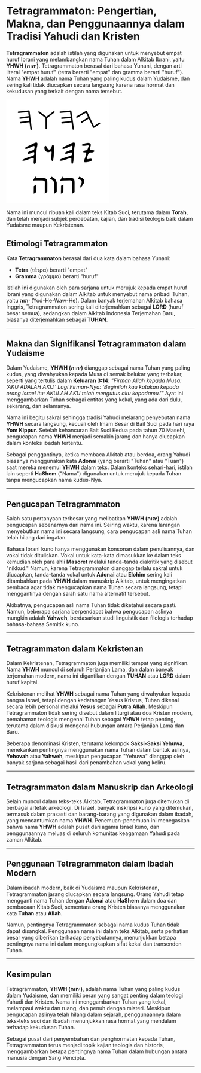 # Tetragrammaton: Pengertian, Makna, dan Penggunaannya dalam Tradisi Yahudi dan Kristen

**Tetragrammaton** adalah istilah yang digunakan untuk menyebut empat huruf Ibrani yang melambangkan nama Tuhan dalam Alkitab Ibrani, yaitu **YHWH (יהוה)**. Tetragrammaton berasal dari bahasa Yunani, dengan arti literal "empat huruf" (tetra berarti "empat" dan gramma berarti "huruf"). Nama **YHWH** adalah nama Tuhan yang paling kudus dalam Yudaisme, dan sering kali tidak diucapkan secara langsung karena rasa hormat dan kekudusan yang terkait dengan nama tersebut.

![Tetragrammaton dalam aksara Palaeo-Ibrani, Aram kuno, dan Ibrani modern.](konten/img/nama_tuhan/tetragrammaton.svg)

Nama ini muncul ribuan kali dalam teks Kitab Suci, terutama dalam **Torah**, dan telah menjadi subjek perdebatan, kajian, dan tradisi teologis baik dalam Yudaisme maupun Kekristenan. 

## Etimologi Tetragrammaton

Kata **Tetragrammaton** berasal dari dua kata dalam bahasa Yunani:
- **Tetra** (τέτρα) berarti "empat"
- **Gramma** (γράμμα) berarti "huruf"

Istilah ini digunakan oleh para sarjana untuk merujuk kepada empat huruf Ibrani yang digunakan dalam Alkitab untuk menyebut nama pribadi Tuhan, yaitu **יהוה** (Yod-He-Waw-He). Dalam banyak terjemahan Alkitab bahasa Inggris, Tetragrammaton sering kali diterjemahkan sebagai **LORD** (huruf besar semua), sedangkan dalam Alkitab Indonesia Terjemahan Baru, biasanya diterjemahkan sebagai **TUHAN**.

---

## Makna dan Signifikansi Tetragrammaton dalam Yudaisme

Dalam Yudaisme, **YHWH (יהוה)** dianggap sebagai nama Tuhan yang paling kudus, yang diwahyukan kepada Musa di semak belukar yang terbakar, seperti yang tertulis dalam **Keluaran 3:14**: _"Firman Allah kepada Musa: 'AKU ADALAH AKU.' Lagi Firman-Nya: 'Beginilah kau katakan kepada orang Israel itu: AKULAH AKU telah mengutus aku kepadamu.'"_ Ayat ini menggambarkan Tuhan sebagai entitas yang kekal, yang ada dari dulu, sekarang, dan selamanya.

Nama ini begitu sakral sehingga tradisi Yahudi melarang penyebutan nama **YHWH** secara langsung, kecuali oleh Imam Besar di Bait Suci pada hari raya **Yom Kippur**. Setelah kehancuran Bait Suci Kedua pada tahun 70 Masehi, pengucapan nama **YHWH** menjadi semakin jarang dan hanya diucapkan dalam konteks ibadah tertentu.

Sebagai penggantinya, ketika membaca Alkitab atau berdoa, orang Yahudi biasanya menggunakan kata **Adonai** (yang berarti "Tuhan" atau "Tuan") saat mereka menemui **YHWH** dalam teks. Dalam konteks sehari-hari, istilah lain seperti **HaShem** ("Nama") digunakan untuk merujuk kepada Tuhan tanpa mengucapkan nama kudus-Nya.

---

## Pengucapan Tetragrammaton

Salah satu pertanyaan terbesar yang melibatkan **YHWH (יהוה)** adalah pengucapan sebenarnya dari nama ini. Seiring waktu, karena larangan menyebutkan nama ini secara langsung, cara pengucapan asli nama Tuhan telah hilang dari ingatan.

Bahasa Ibrani kuno hanya menggunakan konsonan dalam penulisannya, dan vokal tidak dituliskan. Vokal untuk kata-kata dimasukkan ke dalam teks kemudian oleh para ahli **Masoret** melalui tanda-tanda diakritik yang disebut "nikkud." Namun, karena Tetragrammaton dianggap terlalu sakral untuk diucapkan, tanda-tanda vokal untuk **Adonai** atau **Elohim** sering kali ditambahkan pada **YHWH** dalam manuskrip Alkitab, untuk mengingatkan pembaca agar tidak mengucapkan nama Tuhan secara langsung, tetapi menggantinya dengan salah satu nama alternatif tersebut.

Akibatnya, pengucapan asli nama Tuhan tidak diketahui secara pasti. Namun, beberapa sarjana berpendapat bahwa pengucapan aslinya mungkin adalah **Yahweh**, berdasarkan studi linguistik dan filologis terhadap bahasa-bahasa Semitik kuno.

---

## Tetragrammaton dalam Kekristenan

Dalam Kekristenan, Tetragrammaton juga memiliki tempat yang signifikan. Nama **YHWH** muncul di seluruh Perjanjian Lama, dan dalam banyak terjemahan modern, nama ini digantikan dengan **TUHAN** atau **LORD** dalam huruf kapital. 

Kekristenan melihat **YHWH** sebagai nama Tuhan yang diwahyukan kepada bangsa Israel, tetapi dengan kedatangan Yesus Kristus, Tuhan dikenal secara lebih personal melalui **Yesus** sebagai **Putra Allah**. Meskipun Tetragrammaton tidak sering disebut dalam liturgi atau doa Kristen modern, pemahaman teologis mengenai Tuhan sebagai **YHWH** tetap penting, terutama dalam diskusi mengenai hubungan antara Perjanjian Lama dan Baru.

Beberapa denominasi Kristen, terutama kelompok **Saksi-Saksi Yehuwa**, menekankan pentingnya menggunakan nama Tuhan dalam bentuk aslinya, **Yehovah** atau **Yahweh**, meskipun pengucapan "Yehuwa" dianggap oleh banyak sarjana sebagai hasil dari penambahan vokal yang keliru.

---

## Tetragrammaton dalam Manuskrip dan Arkeologi

Selain muncul dalam teks-teks Alkitab, Tetragrammaton juga ditemukan di berbagai artefak arkeologi. Di Israel, banyak inskripsi kuno yang ditemukan, termasuk dalam prasasti dan barang-barang yang digunakan dalam ibadah, yang mencantumkan nama **YHWH**. Penemuan-penemuan ini menegaskan bahwa nama **YHWH** adalah pusat dari agama Israel kuno, dan penggunaannya meluas di seluruh komunitas keagamaan Yahudi pada zaman Alkitab.

---

## Penggunaan Tetragrammaton dalam Ibadah Modern

Dalam ibadah modern, baik di Yudaisme maupun Kekristenan, Tetragrammaton jarang diucapkan secara langsung. Orang Yahudi tetap mengganti nama Tuhan dengan **Adonai** atau **HaShem** dalam doa dan pembacaan Kitab Suci, sementara orang Kristen biasanya menggunakan kata **Tuhan** atau **Allah**.

Namun, pentingnya Tetragrammaton sebagai nama kudus Tuhan tidak dapat disangkal. Penggunaan nama ini dalam teks Alkitab, serta perhatian besar yang diberikan terhadap penyebutannya, menunjukkan betapa pentingnya nama ini dalam mengungkapkan sifat kekal dan transenden Tuhan.

---

## Kesimpulan

Tetragrammaton, **YHWH (יהוה)**, adalah nama Tuhan yang paling kudus dalam Yudaisme, dan memiliki peran yang sangat penting dalam teologi Yahudi dan Kristen. Nama ini menggambarkan Tuhan yang kekal, melampaui waktu dan ruang, dan penuh dengan misteri. Meskipun pengucapan aslinya telah hilang dalam sejarah, penggunaannya dalam teks-teks suci dan ibadah menunjukkan rasa hormat yang mendalam terhadap kekudusan Tuhan.

Sebagai pusat dari penyembahan dan penghormatan kepada Tuhan, Tetragrammaton terus menjadi topik kajian teologis dan historis, menggambarkan betapa pentingnya nama Tuhan dalam hubungan antara manusia dengan Sang Pencipta.

---